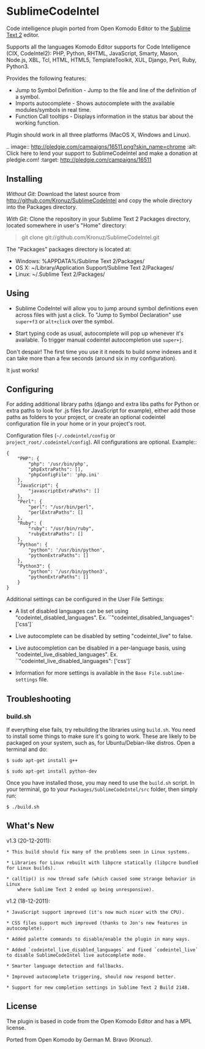 SublimeCodeIntel
================

Code intelligence plugin ported from Open Komodo Editor to the [Sublime Text 2](http://sublimetext.com "Sublime Text 2") editor.

Supports all the languages Komodo Editor supports for Code Intelligence (CIX, CodeIntel2):
    PHP, Python, RHTML, JavaScript, Smarty, Mason, Node.js, XBL, Tcl, HTML, HTML5, TemplateToolkit, XUL, Django, Perl, Ruby, Python3.

Provides the following features:

* Jump to Symbol Definition - Jump to the file and line of the definition of a symbol.
* Imports autocomplete - Shows autocomplete with the available modules/symbols in real time.
* Function Call tooltips - Displays information in the status bar about the working function.

Plugin should work in all three platforms (MacOS X, Windows and Linux).

.. image:: http://pledgie.com/campaigns/16511.png?skin_name=chrome
   :alt: Click here to lend your support to SublimeCodeIntel and make a donation at pledgie.com!
   :target: http://pledgie.com/campaigns/16511


Installing
----------
*Without Git:* Download the latest source from http://github.com/Kronuz/SublimeCodeIntel and copy the whole directory into the Packages directory.

*With Git:* Clone the repository in your Sublime Text 2 Packages directory, located somewhere in user's "Home" directory:

> git clone git://github.com/Kronuz/SublimeCodeIntel.git


The "Packages" packages directory is located at:

* Windows:
    %APPDATA%/Sublime Text 2/Packages/
* OS X:
    ~/Library/Application Support/Sublime Text 2/Packages/
* Linux:
    ~/.Sublime Text 2/Packages/


Using
-----

* Sublime CodeIntel will allow you to jump around symbol definitions even across files with just a click. To "Jump to Symbol Declaration" use `super+f3` or `alt+click` over the symbol.

* Start typing code as usual, autocomplete will pop up whenever it's available. To trigger manual codeintel autocompletion use `super+j`.

Don't despair! The first time you use it it needs to build some indexes and it can take more than a few seconds (around six in my configuration).

It just works!


Configuring
-----------
For adding additional library paths (django and extra libs paths for Python or extra paths to look for .js files for JavaScript for example), either add those paths as folders to your project, or create an optional codeintel configuration file in your home or in your project's root.

Configuration files (`~/.codeintel/config` or `project_root/.codeintel/config`). All configurations are optional. Example::

    {
        "PHP": {
            "php": '/usr/bin/php',
            "phpExtraPaths": [],
            "phpConfigFile": 'php.ini'
        },
        "JavaScript": {
            "javascriptExtraPaths": []
        },
        "Perl": {
            "perl": "/usr/bin/perl",
            "perlExtraPaths": []
        },
        "Ruby": {
            "ruby": "/usr/bin/ruby",
            "rubyExtraPaths": []
        },
        "Python": {
            "python": '/usr/bin/python',
            "pythonExtraPaths": []
        },
        "Python3": {
            "python": '/usr/bin/python3',
            "pythonExtraPaths": []
        }
    }

Additional settings can be configured in the User File Settings:

* A list of disabled languages can be set using "codeintel_disabled_languages". Ex. ``"codeintel_disabled_languages": ['css']`

* Live autocomplete can be disabled by setting "codeintel_live" to false.

* Live autocompletion can be disabled in a per-language basis, using "codeintel_live_disabled_languages". Ex. ``"codeintel_live_disabled_languages": ['css']`

* Information for more settings is available in the `Base File.sublime-settings` file.


Troubleshooting
---------------

### build.sh


If everything else fails, try rebuilding the libraries using ``build.sh``.
You need to install some things to make sure it's going to work.
These are likely to be packaged on your system, such as, for Ubuntu/Debian-like
distros. Open a terminal and do:

    $ sudo apt-get install g++

    $ sudo apt-get install python-dev

Once you have installed those, you may need to use the ``build.sh`` script.
In your terminal, go to your ``Packages/SublimeCodeIntel/src`` folder, then
simply run:

    $ ./build.sh


What's New
----------
v1.3 (20-12-2011):

    * This build should fix many of the problems seen in Linux systems.

    * Libraries for Linux rebuilt with libpcre statically (libpcre bundled for Linux builds).

    * calltip() is now thread safe (which caused some strange behavior in Linux
        where Sublime Text 2 ended up being unresponsive).


v1.2 (18-12-2011):

    * JavaScript support improved (it's now much nicer with the CPU).

    * CSS files support much improved (thanks to Jon's new features in autocomplete).

    * Added palette commands to disable/enable the plugin in many ways.

    * Added `codeintel_live_disabled_languages` and fixed `codeintel_live` to disable SublimeCodeIntel live autocomplete mode.

    * Smarter language detection and fallbacks.

    * Improved autocomplete triggering, should now respond better.

    * Support for new completion settings in Sublime Text 2 Build 2148.


License
-------
The plugin is based in code from the Open Komodo Editor and has a MPL license.

Ported from Open Komodo by German M. Bravo (Kronuz).
